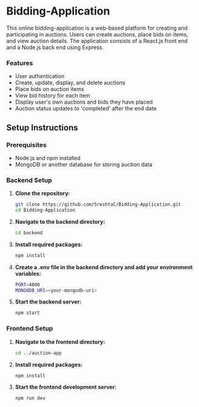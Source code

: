 # Bidding-Application

This online bidding-application is a web-based platform for creating and participating in auctions. Users can create auctions, place bids on items, and view auction details. The application consists of a React.js front end and a Node.js back end using Express.

### Features

- User authentication
- Create, update, display, and delete auctions
- Place bids on auction items
- View bid history for each item 
- Display user's own auctions and bids they have placed
- Auction status updates to 'completed' after the end date

## Setup Instructions

### Prerequisites

- Node.js and npm installed
- MongoDB or another database for storing auction data

### Backend Setup

1. **Clone the repository:**
   ```sh
   git clone https://github.com/SreshtaC/Bidding-Application.git
   cd Bidding-Application
2. **Navigate to the backend directory:**
   ```sh
   cd backend
3. **Install required packages:**
   ```sh
   npm install
4. **Create a .env file in the backend directory and add your environment variables:**
   ```sh
   PORT=4000
   MONGODB_URI=<your-mongodb-uri>
5. **Start the backend server:**
   ```sh
   npm start
### Frontend Setup

1. **Navigate to the frontend directory:**
   ```sh
   cd ../auction-app
2. **Install required packages:**
   ```sh
   npm install
3. **Start the frontend development server:**
   ```sh
   npm run dev
